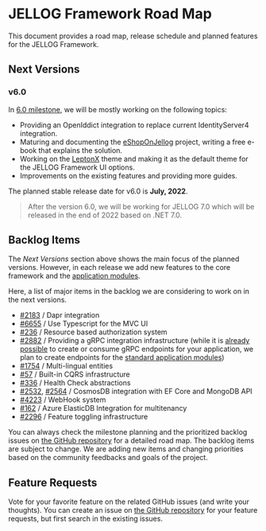 # JELLOG Framework Road Map

This document provides a road map, release schedule and planned features for the JELLOG Framework.

## Next Versions

### v6.0

In [6.0 milestone](https://github.com/jellogframework/jellog/milestone/61), we will be mostly working on the following topics:

* Providing an OpenIddict integration to replace current IdentityServer4 integration.
* Maturing and documenting the [eShopOnJellog](https://github.com/jellogframework/eShopOnJellog) project, writing a free e-book that explains the solution.
* Working on the [LeptonX](https://blog.jellog.io/jellog/LeptonX-Theme-for-JELLOG-Framework-Alpha-Release) theme and making it as the default theme for the JELLOG Framework UI options.
* Improvements on the existing features and providing more guides.

The planned stable release date for v6.0 is **July, 2022**.

> After the version 6.0, we will be working for JELLOG 7.0 which will be released in the end of 2022 based on .NET 7.0.

## Backlog Items

The *Next Versions* section above shows the main focus of the planned versions. However, in each release we add new features to the core framework and the [application modules](Modules/Index.md).

Here, a list of major items in the backlog we are considering to work on in the next versions.

* [#2183](https://github.com/jellogframework/jellog/issues/2183) / Dapr integration
* [#6655](https://github.com/jellogframework/jellog/pull/6655) / Use Typescript for the MVC UI
* [#236](https://github.com/jellogframework/jellog/issues/236) / Resource based authorization system
* [#2882](https://github.com/jellogframework/jellog/issues/2882) / Providing a gRPC integration infrastructure (while it is [already possible](https://github.com/jellogframework/jellog-samples/tree/master/GrpcDemo) to create or consume gRPC endpoints for your application, we plan to create endpoints for the [standard application modules](https://docs.jellog.io/en/jellog/latest/Modules/Index))
* [#1754](https://github.com/jellogframework/jellog/issues/1754) / Multi-lingual entities
* [#57](https://github.com/jellogframework/jellog/issues/57) / Built-in CQRS infrastructure
* [#336](https://github.com/jellogframework/jellog/issues/336) / Health Check abstractions
* [#2532](https://github.com/jellogframework/jellog/issues/2532), [#2564](https://github.com/jellogframework/jellog/issues/2465) / CosmosDB integration with EF Core and MongoDB API
* [#4223](https://github.com/jellogframework/jellog/issues/4223) / WebHook system
* [#162](https://github.com/jellogframework/jellog/issues/162) / Azure ElasticDB Integration for multitenancy
* [#2296](https://github.com/jellogframework/jellog/issues/2296) / Feature toggling infrastructure

You can always check the milestone planning and the prioritized backlog issues on [the GitHub repository](https://github.com/jellogframework/jellog/milestones) for a detailed road map. The backlog items are subject to change. We are adding new items and changing priorities based on the community feedbacks and goals of the project.

## Feature Requests

Vote for your favorite feature on the related GitHub issues (and write your thoughts). You can create an issue on [the GitHub repository](https://github.com/jellogframework/jellog) for your feature requests, but first search in the existing issues.

